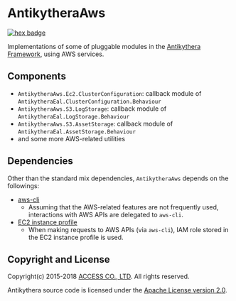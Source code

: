 # AntikytheraAws

[![hex badge](https://img.shields.io/hexpm/v/antikythera_aws.svg)](https://hex.pm/packages/antikythera_aws)

Implementations of some of pluggable modules in the [Antikythera Framework](https://github.com/access-company/antikythera), using AWS services.

## Components

- `AntikytheraAws.Ec2.ClusterConfiguration`: callback module of `AntikytheraEal.ClusterConfiguration.Behaviour`
- `AntikytheraAws.S3.LogStorage`: callback module of `AntikytheraEal.LogStorage.Behaviour`
- `AntikytheraAws.S3.AssetStorage`: callback module of `AntikytheraEal.AssetStorage.Behaviour`
- and some more AWS-related utilities

## Dependencies

Other than the standard mix dependencies, `AntikytheraAws` depends on the followings:

- [aws-cli](https://github.com/aws/aws-cli)
    - Assuming that the AWS-related features are not frequently used, interactions with AWS APIs are delegated to `aws-cli`.
- [EC2 instance profile](https://docs.aws.amazon.com/IAM/latest/UserGuide/id_roles_use_switch-role-ec2_instance-profiles.html)
    - When making requests to AWS APIs (via `aws-cli`), IAM role stored in the EC2 instance profile is used.

## Copyright and License

Copyright(c) 2015-2018 [ACCESS CO., LTD](https://www.access-company.com). All rights reserved.

Antikythera source code is licensed under the [Apache License version 2.0](./LICENSE).
